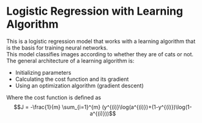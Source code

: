 # Logistic Regression with Learning Algorithm<br>
This is a logistic regression model that works with a learning algorithm that is the basis for training neural networks.<br>
This model classifies images according to whether they are of cats or not.<br>
The general architecture of a learning algorithm is:<br>
* Initializing parameters<br>
* Calculating the cost function and its gradient<br>
* Using an optimization algorithm (gradient descent)<br>

Where the cost function is defined as $$J = -\frac{1}{m} \sum_{i=1}^{m} (y^{(i)}\log(a^{(i)})+(1-y^{(i)})\log(1-a^{(i)}))$$
